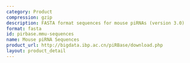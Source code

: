 ```yaml
---
category: Product
compression: gzip
description: FASTA format sequences for mouse piRNAs (version 3.0)
format: fasta
id: pirbase.mmu-sequences
name: Mouse piRNA Sequences
product_url: http://bigdata.ibp.ac.cn/piRBase/download.php
layout: product_detail
---
```

